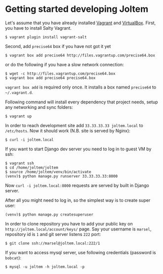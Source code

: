 Getting started developing Joltem
=================================

Let's assume that you have already installed
[Vagrant](http://www.vagrantup.com) and
[VirtualBox](https://www.virtualbox.org). First, you have to install
Salty Vagrant.

    $ vagrant plugin install vagrant-salt

Second, add `precise64` box if you have not got it yet

    $ vagrant box add precise64 http://files.vagrantup.com/precise64.box

or do the following if you have a slow network connection:

    $ wget -c http://files.vagrantup.com/precise64.box
    $ vagrant box add precise64 precise64.box

`vagrant box add` is required only once. It installs a box named
`precise64` to `~/.vagrant.d`.

Following command will install every dependency that project needs,
setup any networking and sync folders:

    $ vagrant up

In order to reach development site add `33.33.33.33 joltem.local`
to `/etc/hosts`. Now it should work (N.B. site is served by Nginx):

    $ curl -i joltem.local

If you want to start Django dev server you need to log in to guest VM by ssh:

    $ vagrant ssh
    $ cd /home/joltem/joltem
    $ source /home/joltem/venv/bin/activate
    (venv)$ python manage.py runserver 33.33.33.33:8000

Now `curl -i joltem.local:8000` requests are served by built in Django server.

After all you might need to log in, so the simplest way is to create super user:

    (venv)$ python manage.py createsuperuser

In order to clone repository you have to add your public key on
``http://joltem.local/account/keys/`` page. Say your username is ``marsel``,
repository id is ``1`` and git server listens ``222`` port:

    $ git clone ssh://marsel@joltem.local:222/1

If you want to access mysql server, use following credentials
(password is `bobcat`):

    $ mysql -u joltem -h joltem.local -p
